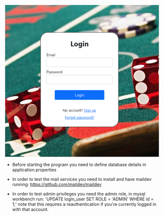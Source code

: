 
<div>
  <img src="preview/login.png" size="200px"/>
</div>
  
  
  
  
* Before starting the program you need to define database details in application.properties

* In order to test the mail services you need to install and have maildev running: https://github.com/maildev/maildev

* In order to test admin privileges you need the admin role, in mysql workbench run:
'UPDATE login_user SET ROLE = 'ADMIN' WHERE id = 1;'
note that this requires a reauthentication if you're currently logged in with that account.
